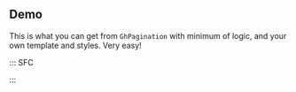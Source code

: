 ## Demo

This is what you can get from `GhPagination` with minimum of logic, and your own template and styles. Very easy!

::: SFC
<template>
    <demo>
        <gh-pagination
            #default="{pageNumbersSet, hasNextPage, hasPrevPage, hasFirstPage, hasLastPage, showingInfo, totalPages, goToNextPage, goToPrevPage, goToLastPage, goToFirstPage}"
            v-model="currentPage"
            :total-docs="400"
            :page-limit="10"
            :page-numbers-set-count="6"
        >
            <div class="paginator">
                <nav class="paginator__pages">
                    <button
                        :class="{
                            'paginator__goto--state:disabled': !hasFirstPage
                        }"
                        class="paginator__goto | paginator__goto--prev"
                        @click="goToFirstPage"
                    >
                        <svg-icon
                            name="skip-back-mini-line"
                            class="paginator__gotoIcon"
                            :original="true"
                        />
                    </button>
                    <button
                        :class="{
                            'paginator__goto--state:disabled': !hasPrevPage
                        }"
                        class="paginator__goto"
                        @click="goToPrevPage"
                    >
                        <svg-icon
                            name="arrow-left-s-line"
                            class="paginator__gotoIcon"
                            :original="true"
                        />
                    </button>
                    <button
                        v-for="pageNumbersItem in pageNumbersSet"
                        :key="pageNumbersItem"
                        :class="{
                            'paginator__page--isActive': pageNumbersItem === currentPage
                        }"
                        class="paginator__page"
                        @click="currentPage = pageNumbersItem"
                    >
                        {{ pageNumbersItem }}
                    </button>
                    <button
                        :class="{
                            'paginator__goto--state:disabled': !hasNextPage
                        }"
                        class="paginator__goto"
                        @click="goToNextPage"
                    >
                        <svg-icon
                            name="arrow-right-s-line"
                            class="paginator__gotoIcon"
                            :original="true"
                        />
                    </button>
                    <button
                        :class="{
                            'paginator__goto--state:disabled': !hasLastPage
                        }"
                        class="paginator__goto"
                        @click="goToLastPage"
                    >
                        <svg-icon
                            name="skip-forward-mini-line"
                            class="paginator__gotoIcon"
                            :original="true"
                        />
                    </button>
                </nav>
                <div class="paginator__showingInfo">
                    From
                    {{ showingInfo.from }}
                    To
                    {{ showingInfo.to }}
                    Of
                    {{ showingInfo.of }}
                    Items
                </div>
            </div>
        </gh-pagination>
    </demo>
</template>

<script>
import Demo from '~pages/Docs/Demo';
import GhPagination from '~packages/pagination/src/pagination.js';
import '~icons/arrow-right-s-line';
import '~icons/arrow-left-s-line';
import '~icons/skip-back-mini-line';
import '~icons/skip-forward-mini-line';

export default {
    name: 'Paginator',
    components: {
        Demo,
        GhPagination
    },
    data() {
        return {
            currentPage: 1
        };
    }
};
</script>

<style lang="scss">
.paginator {
    --gap: #{ms(1)};

    box: horizontal middle;
    user-select: none;

    &__pages {
        box: horizontal middle;
        font-size: ms(1, $thread: typography);
        gap: ms(1);
    }

    &__page {
        box: horizontal middle center;
        size: ms(1);
        transition: color .15s;
        position: relative;
        z-index: 1;
        font-weight: 300;
        color: gray(60);

        &:hover {
            color: gray(40);
        }

        &--isActive {
            pointer-events: none;
            color: $color-thirtary-base;
        }
    }

    &__goto {
        color: gray(30);
        box: horizontal middle center;

        &:hover {
            color: $color-thirtary-darken;
        }

        &--prev {

        }

        &--next {

        }

        &--state {

            &\:disabled {
                color: gray(80);
                pointer-events: none;
            }
        }
    }

    &__gotoIcon {
        size: ms(0);

        &--prev {

        }

        &--next {

        }
    }

    &__showingInfo {
        margin-left: var(--gap);
        padding-left: var(--gap);
        border-left: 2px solid gray(80);
        color: gray(80);
    }
}
</style>

:::